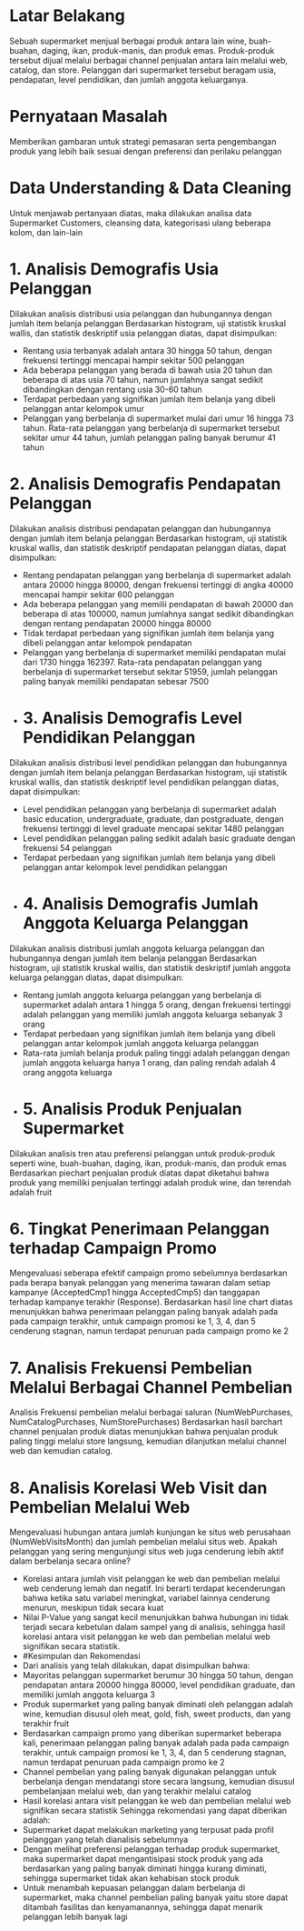 # Latar Belakang
Sebuah supermarket menjual berbagai produk antara lain wine, buah-buahan, daging, ikan, produk-manis, dan produk emas. Produk-produk tersebut dijual melalui berbagai channel penjualan antara lain melalui web, catalog, dan store. Pelanggan dari supermarket tersebut beragam usia, pendapatan, level pendidikan, dan jumlah anggota keluarganya.
# Pernyataan Masalah
Memberikan gambaran untuk strategi pemasaran serta pengembangan produk yang lebih baik sesuai dengan preferensi dan perilaku pelanggan
# Data Understanding & Data Cleaning
Untuk menjawab pertanyaan diatas, maka dilakukan analisa data Supermarket Customers, cleansing data, kategorisasi ulang beberapa kolom, dan lain-lain
# 1. Analisis Demografis Usia Pelanggan
Dilakukan analisis distribusi usia pelanggan dan hubungannya dengan jumlah item belanja pelanggan
Berdasarkan histogram, uji statistik kruskal wallis, dan statistik deskriptif usia pelanggan diatas, dapat disimpulkan:
* Rentang usia terbanyak adalah antara 30 hingga 50 tahun, dengan frekuensi tertinggi mencapai hampir sekitar 500 pelanggan
* Ada beberapa pelanggan yang berada di bawah usia 20 tahun dan beberapa di atas usia 70 tahun, namun jumlahnya sangat sedikit dibandingkan dengan rentang usia 30-60 tahun
* Terdapat perbedaan yang signifikan jumlah item belanja yang dibeli pelanggan antar kelompok umur
* Pelanggan yang berbelanja di supermarket mulai dari umur 16 hingga 73 tahun. Rata-rata pelanggan yang berbelanja di supermarket tersebut sekitar umur 44 tahun, jumlah pelanggan paling banyak berumur 41 tahun
# 2. Analisis Demografis Pendapatan Pelanggan
Dilakukan analisis distribusi pendapatan pelanggan dan hubungannya dengan jumlah item belanja pelanggan
Berdasarkan histogram, uji statistik kruskal wallis, dan statistik deskriptif pendapatan pelanggan diatas, dapat disimpulkan:
* Rentang pendapatan pelanggan yang berbelanja di supermarket adalah antara 20000 hingga 80000, dengan frekuensi tertinggi di angka 40000 mencapai hampir sekitar 600 pelanggan
* Ada beberapa pelanggan yang memilii pendapatan di bawah 20000 dan beberapa di atas 100000, namun jumlahnya sangat sedikit dibandingkan dengan rentang pendapatan 20000 hingga 80000
* Tidak terdapat perbedaan yang signifikan jumlah item belanja yang dibeli pelanggan antar kelompok pendapatan
* Pelanggan yang berbelanja di supermarket memiliki pendapatan mulai dari 1730 hingga 162397. Rata-rata pendapatan pelanggan yang berbelanja di supermarket tersebut sekitar 51959, jumlah pelanggan paling banyak memiliki pendapatan sebesar 7500
* # 3. Analisis Demografis Level Pendidikan Pelanggan
Dilakukan analisis distribusi level pendidikan pelanggan dan hubungannya dengan jumlah item belanja pelanggan
Berdasarkan histogram, uji statistik kruskal wallis, dan statistik deskriptif level pendidikan pelanggan diatas, dapat disimpulkan:
* Level pendidikan pelanggan yang berbelanja di supermarket adalah basic education, undergraduate, graduate, dan postgraduate, dengan frekuensi tertinggi di level graduate mencapai sekitar 1480 pelanggan
* Level pendidikan pelanggan paling sedikit adalah basic graduate dengan frekuensi 54 pelanggan
* Terdapat perbedaan yang signifikan jumlah item belanja yang dibeli pelanggan antar kelompok level pendidikan pelanggan
* # 4. Analisis Demografis Jumlah Anggota Keluarga Pelanggan
Dilakukan analisis distribusi jumlah anggota keluarga pelanggan dan hubungannya dengan jumlah item belanja pelanggan
Berdasarkan histogram, uji statistik kruskal wallis, dan statistik deskriptif jumlah anggota keluarga pelanggan diatas, dapat disimpulkan:
* Rentang jumlah anggota keluarga pelanggan yang berbelanja di supermarket adalah antara 1 hingga 5 orang, dengan frekuensi tertinggi adalah pelanggan yang memiliki jumlah anggota keluarga sebanyak 3 orang
* Terdapat perbedaan yang signifikan jumlah item belanja yang dibeli pelanggan antar kelompok jumlah anggota keluarga pelanggan
* Rata-rata jumlah belanja produk paling tinggi adalah pelanggan dengan jumlah anggota keluarga hanya 1 orang, dan paling rendah adalah 4 orang anggota keluarga
* # 5. Analisis Produk Penjualan Supermarket
Dilakukan analisis tren atau preferensi pelanggan untuk produk-produk seperti wine, buah-buahan, daging, ikan, produk-manis, dan produk emas
Berdasarkan piechart penjualan produk diatas dapat diketahui bahwa produk yang memiliki penjualan tertinggi adalah produk wine, dan terendah adalah fruit
# 6. Tingkat Penerimaan Pelanggan terhadap Campaign Promo
Mengevaluasi seberapa efektif  campaign promo sebelumnya berdasarkan pada berapa banyak pelanggan yang menerima tawaran dalam setiap kampanye (AcceptedCmp1 hingga AcceptedCmp5) dan tanggapan terhadap kampanye terakhir (Response).
Berdasarkan hasil line chart diatas menunjukkan bahwa penerimaan pelanggan paling banyak adalah pada pada campaign terakhir, untuk campaign promosi ke 1, 3, 4, dan 5 cenderung stagnan, namun terdapat penuruan pada campaign promo ke 2
# 7. Analisis Frekuensi Pembelian Melalui Berbagai Channel Pembelian
Analisis Frekuensi pembelian melalui berbagai saluran (NumWebPurchases, NumCatalogPurchases, NumStorePurchases)
Berdasarkan hasil barchart channel penjualan produk diatas menunjukkan bahwa penjualan produk paling tinggi melalui store langsung, kemudian dilanjutkan melalui channel web dan kemudian catalog.
# 8. Analisis Korelasi Web Visit dan Pembelian Melalui Web
Mengevaluasi hubungan antara jumlah kunjungan ke situs web perusahaan (NumWebVisitsMonth) dan jumlah pembelian melalui situs web. Apakah pelanggan yang sering mengunjungi situs web juga cenderung lebih aktif dalam berbelanja secara online?
- Korelasi antara jumlah visit pelanggan ke web dan pembelian melalui web cenderung lemah dan negatif. Ini berarti terdapat kecenderungan bahwa ketika satu variabel meningkat, variabel lainnya cenderung menurun, meskipun tidak secara kuat
- Nilai P-Value yang sangat kecil menunjukkan bahwa hubungan ini tidak terjadi secara kebetulan dalam sampel yang di analisis, sehingga hasil korelasi antara visit pelanggan ke web dan pembelian melalui web signifikan secara statistik.
- #Kesimpulan dan Rekomendasi
- Dari analisis yang telah dilakukan, dapat disimpulkan bahwa:
- Mayoritas pelanggan supermarket berumur 30 hingga 50 tahun, dengan pendapatan antara 20000 hingga 80000, level pendidikan graduate, dan memiliki jumlah anggota keluarga 3
- Produk supermarket yang paling banyak diminati oleh pelanggan adalah wine, kemudian disusul oleh meat, gold, fish, sweet products, dan yang terakhir fruit
- Berdasarkan campaign promo yang diberikan supermarket beberapa kali, penerimaan pelanggan paling banyak adalah pada pada campaign terakhir, untuk campaign promosi ke 1, 3, 4, dan 5 cenderung stagnan, namun terdapat penuruan pada campaign promo ke 2
- Channel pembelian yang paling banyak digunakan pelanggan untuk berbelanja dengan mendatangi store secara langsung, kemudian disusul pembelanjaan melalui web, dan yang terakhir melalui catalog
- Hasil korelasi antara visit pelanggan ke web dan pembelian melalui web signifikan secara statistik
Sehingga rekomendasi yang dapat diberikan adalah:
- Supermarket dapat melakukan marketing yang terpusat pada profil pelanggan yang telah dianalisis sebelumnya
- Dengan melihat preferensi pelanggan terhadap produk supermarket, maka supermarket dapat mengantisipasi stock produk yang ada berdasarkan yang paling banyak diminati hingga kurang diminati, sehingga supermarket tidak akan kehabisan stock produk
- Untuk menambah kepuasan pelanggan dalam berbelanja di supermarket, maka channel pembelian paling banyak yaitu store dapat ditambah fasilitas dan kenyamanannya, sehingga dapat menarik pelanggan lebih banyak lagi
